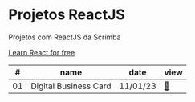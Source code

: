 # Projetos ReactJS

Projetos com ReactJS da Scrimba

[Learn React for free](https://scrimba.com/learn/learnreact)

<table>
    <thead>
        <tr>
            <th>#</th>
            <th>name</th>
            <th>date</th>
            <th>view</th>
        </tr>
    </thead>
    <tbody>
        <tr>
            <td>01</td>
            <td>Digital Business Card</td>
            <td>11/01/23</td>
            <td><a href="01">🔗</a></td>
        </tr>
    </tbody>
</table>